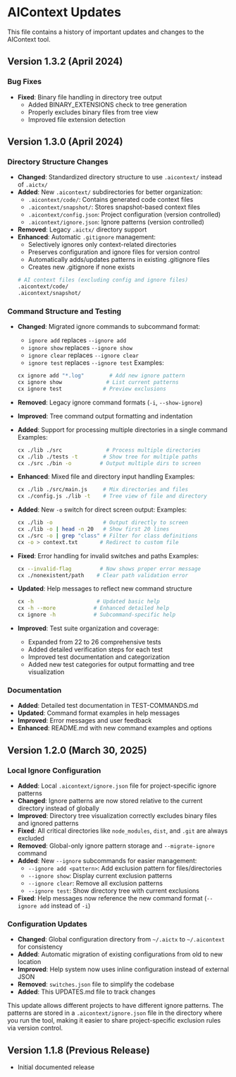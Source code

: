 # AIContext Updates

This file contains a history of important updates and changes to the AIContext tool.

## Version 1.3.2 (April 2024)

### Bug Fixes
- **Fixed**: Binary file handling in directory tree output
  - Added BINARY_EXTENSIONS check to tree generation
  - Properly excludes binary files from tree view
  - Improved file extension detection

## Version 1.3.0 (April 2024)

### Directory Structure Changes
- **Changed**: Standardized directory structure to use `.aicontext/` instead of `.aictx/`
- **Added**: New `.aicontext/` subdirectories for better organization:
  - `.aicontext/code/`: Contains generated code context files
  - `.aicontext/snapshot/`: Stores snapshot-based context files
  - `.aicontext/config.json`: Project configuration (version controlled)
  - `.aicontext/ignore.json`: Ignore patterns (version controlled)
- **Removed**: Legacy `.aictx/` directory support
- **Enhanced**: Automatic `.gitignore` management:
  - Selectively ignores only context-related directories
  - Preserves configuration and ignore files for version control
  - Automatically adds/updates patterns in existing .gitignore files
  - Creates new .gitignore if none exists
  ```bash
  # AI context files (excluding config and ignore files)
  .aicontext/code/
  .aicontext/snapshot/
  ```

### Command Structure and Testing
- **Changed**: Migrated ignore commands to subcommand format:
  - `ignore add` replaces `--ignore add`
  - `ignore show` replaces `--ignore show`
  - `ignore clear` replaces `--ignore clear`
  - `ignore test` replaces `--ignore test`
  Examples:
  ```bash
  cx ignore add "*.log"        # Add new ignore pattern
  cx ignore show              # List current patterns
  cx ignore test             # Preview exclusions
  ```

- **Removed**: Legacy ignore command formats (`-i`, `--show-ignore`)
- **Improved**: Tree command output formatting and indentation
- **Added**: Support for processing multiple directories in a single command
  Examples:
  ```bash
  cx ./lib ./src              # Process multiple directories
  cx ./lib ./tests -t        # Show tree for multiple paths
  cx ./src ./bin -o         # Output multiple dirs to screen
  ```

- **Enhanced**: Mixed file and directory input handling
  Examples:
  ```bash
  cx ./lib ./src/main.js     # Mix directories and files
  cx ./config.js ./lib -t    # Tree view of file and directory
  ```

- **Added**: New `-o` switch for direct screen output:
  Examples:
  ```bash
  cx ./lib -o                # Output directly to screen
  cx ./lib -o | head -n 20   # Show first 20 lines
  cx ./src -o | grep "class" # Filter for class definitions
  cx -o > context.txt       # Redirect to custom file
  ```

- **Fixed**: Error handling for invalid switches and paths
  Examples:
  ```bash
  cx --invalid-flag         # Now shows proper error message
  cx ./nonexistent/path    # Clear path validation error
  ```

- **Updated**: Help messages to reflect new command structure
  ```bash
  cx -h                    # Updated basic help
  cx -h --more            # Enhanced detailed help
  cx ignore -h            # Subcommand-specific help
  ```

- **Improved**: Test suite organization and coverage:
  - Expanded from 22 to 26 comprehensive tests
  - Added detailed verification steps for each test
  - Improved test documentation and categorization
  - Added new test categories for output formatting and tree visualization

### Documentation
- **Added**: Detailed test documentation in TEST-COMMANDS.md
- **Updated**: Command format examples in help messages
- **Improved**: Error messages and user feedback
- **Enhanced**: README.md with new command examples and options

## Version 1.2.0 (March 30, 2025)

### Local Ignore Configuration
- **Added**: Local `.aicontext/ignore.json` file for project-specific ignore patterns
- **Changed**: Ignore patterns are now stored relative to the current directory instead of globally
- **Improved**: Directory tree visualization correctly excludes binary files and ignored patterns
- **Fixed**: All critical directories like `node_modules`, `dist`, and `.git` are always excluded
- **Removed**: Global-only ignore pattern storage and `--migrate-ignore` command
- **Added**: New `--ignore` subcommands for easier management:
  - `--ignore add <pattern>`: Add exclusion pattern for files/directories
  - `--ignore show`: Display current exclusion patterns
  - `--ignore clear`: Remove all exclusion patterns
  - `--ignore test`: Show directory tree with current exclusions
- **Fixed**: Help messages now reference the new command format (`--ignore add` instead of `-i`)

### Configuration Updates
- **Changed**: Global configuration directory from `~/.aictx` to `~/.aicontext` for consistency
- **Added**: Automatic migration of existing configurations from old to new location
- **Improved**: Help system now uses inline configuration instead of external JSON
- **Removed**: `switches.json` file to simplify the codebase
- **Added**: This UPDATES.md file to track changes

This update allows different projects to have different ignore patterns. The patterns are stored in a `.aicontext/ignore.json` file in the directory where you run the tool, making it easier to share project-specific exclusion rules via version control.

## Version 1.1.8 (Previous Release)

- Initial documented release